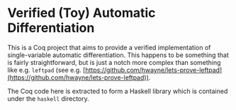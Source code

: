 # Verified (Toy) Automatic Differentiation

This is a Coq project that aims to provide a verified implementation of
single-variable automatic differentiation. This happens to be something that is
fairly straightforward, but is just a notch more complex than something like
e.g. `leftpad` (see e.g.
[https://github.com/hwayne/lets-prove-leftpad](https://github.com/hwayne/lets-prove-leftpad)).

The Coq code here is extracted to form a Haskell library which is contained
under the `haskell` directory.
